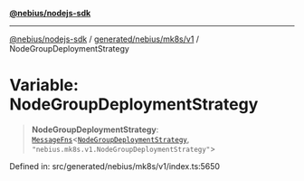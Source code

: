 [**@nebius/nodejs-sdk**](../../../../../README.md)

---

[@nebius/nodejs-sdk](../../../../../README.md) / [generated/nebius/mk8s/v1](../README.md) / NodeGroupDeploymentStrategy

# Variable: NodeGroupDeploymentStrategy

> **NodeGroupDeploymentStrategy**: [`MessageFns`](../../../../../runtime/protos/core/interfaces/MessageFns.md)\<[`NodeGroupDeploymentStrategy`](../interfaces/NodeGroupDeploymentStrategy.md), `"nebius.mk8s.v1.NodeGroupDeploymentStrategy"`\>

Defined in: src/generated/nebius/mk8s/v1/index.ts:5650
